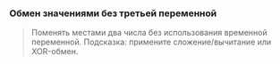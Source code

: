 ### Обмен значениями без третьей переменной
> Поменять местами два числа без использования временной переменной.
> Подсказка: примените сложение/вычитание или XOR-обмен.